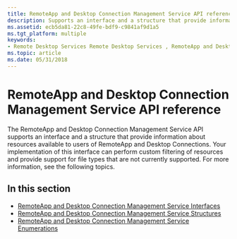 ```yaml
---
title: RemoteApp and Desktop Connection Management Service API reference
description: Supports an interface and a structure that provide information about resources available to users of RemoteApp and Desktop Connections.
ms.assetid: ecb5da81-22c8-49fe-bdf9-c9841af9d1a5
ms.tgt_platform: multiple
keywords:
- Remote Desktop Services Remote Desktop Services , RemoteApp and Desktop Connection Management Service API reference
ms.topic: article
ms.date: 05/31/2018
---
```


# RemoteApp and Desktop Connection Management Service API reference

The RemoteApp and Desktop Connection Management Service API supports an interface and a structure that provide information about resources available to users of RemoteApp and Desktop Connections. Your implementation of this interface can perform custom filtering of resources and provide support for file types that are not currently supported. For more information, see the following topics.

## In this section

-   [RemoteApp and Desktop Connection Management Service Interfaces](remoteapp-and-desktop-connection-management-service-interfaces.md)
-   [RemoteApp and Desktop Connection Management Service Structures](remoteapp-and-desktop-connection-management-service-structures.md)
-   [RemoteApp and Desktop Connection Management Service Enumerations](remoteapp-and-desktop-connection-management-service-enumerations.md)

 

 




